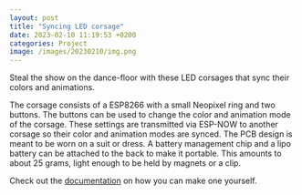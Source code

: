 ```yaml
---
layout: post
title: "Syncing LED corsage"
date: 2023-02-10 11:19:53 +0200
categories: Project
image: /images/20230210/img.png
---
```


Steal the show on the dance-floor with these LED corsages that sync their colors and animations.

The corsage consists of a ESP8266 with a small Neopixel ring and two buttons. The buttons can be used to change the
color and animation mode of the corsage. These settings are transmitted via ESP-NOW to another corsage so their color
and animation modes are synced. The PCB design is meant to be worn on a suit or dress. A battery management chip and a
lipo battery can be attached to the back to make it portable. This amounts to about 25 grams, light enough to be held by
magnets or a clip.

Check out the [documentation](https://github.com/RubenSmit/corsage) on how you can make one yourself.
